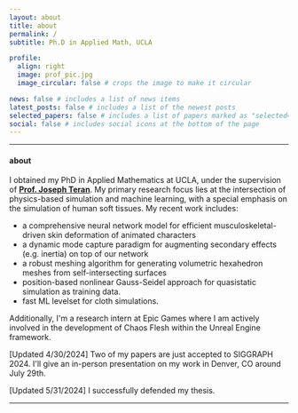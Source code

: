 ```yaml
---
layout: about
title: about
permalink: /
subtitle: Ph.D in Applied Math, UCLA

profile:
  align: right
  image: prof_pic.jpg
  image_circular: false # crops the image to make it circular

news: false # includes a list of news items
latest_posts: false # includes a list of the newest posts
selected_papers: false # includes a list of papers marked as "selected={true}"
social: false # includes social icons at the bottom of the page
---
```

---
#### about

I obtained my PhD in Applied Mathematics at UCLA, under the supervision of **[Prof. Joseph Teran](https://www.math.ucla.edu/~jteran/)**. My primary research focus lies at the intersection of physics-based simulation and machine learning, with a special emphasis on the simulation of human soft tissues. My recent work includes:
- a comprehensive neural network model for efficient musculoskeletal-driven skin deformation of animated characters
- a dynamic mode capture paradigm for augmenting secondary effects (e.g. inertia) on top of our network
- a robust meshing algorithm for generating volumetric hexahedron meshes from self-intersecting surfaces
- position-based nonlinear Gauss-Seidel approach for quasistatic simulation as training data.
- fast ML levelset for cloth simulations. 

Additionally, I'm a research intern at Epic Games where I am actively involved in the development of Chaos Flesh within the Unreal Engine framework.

\[Updated 4/30/2024\] Two of my papers are just accepted to SIGGRAPH 2024. I'll give an in-person presentation on my work in Denver, CO around July 29th.

\[Updated 5/31/2024\] I successfully defended my thesis.

---